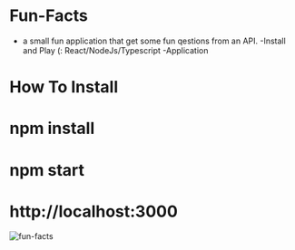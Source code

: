# Fun-Facts
- a small fun application that get some fun qestions from an API. 
-Install and Play (:
React/NodeJs/Typescript -Application
# How To Install 
# npm install
# npm start
# http://localhost:3000

![fun-facts](https://user-images.githubusercontent.com/25641137/218447298-77464e61-fc85-41ca-a2d2-8281e5d00743.png)
